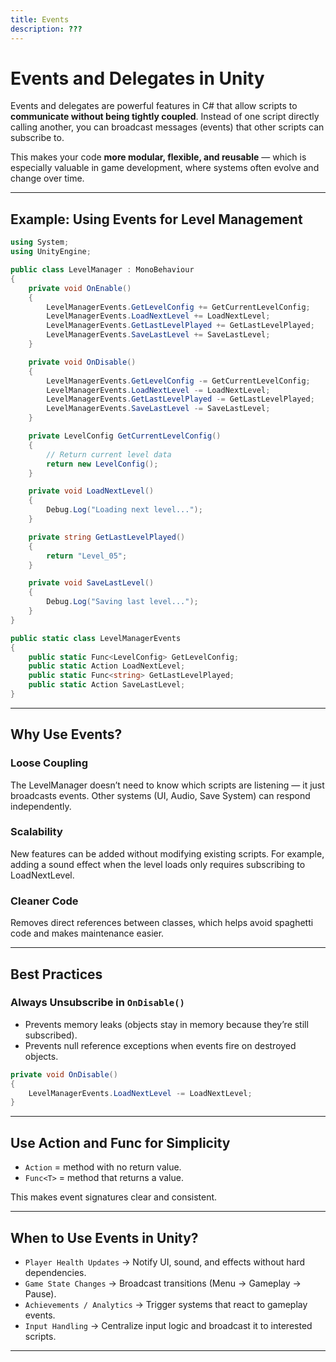 ```yaml
---
title: Events
description: ???
---
```


# Events and Delegates in Unity

Events and delegates are powerful features in C# that allow scripts to **communicate without being tightly coupled**. Instead of one script directly calling another, you can broadcast messages (events) that other scripts can subscribe to.

This makes your code **more modular, flexible, and reusable** — which is especially valuable in game development, where systems often evolve and change over time.

---

## Example: Using Events for Level Management

```csharp
using System;
using UnityEngine;

public class LevelManager : MonoBehaviour
{
    private void OnEnable()
    {
        LevelManagerEvents.GetLevelConfig += GetCurrentLevelConfig;
        LevelManagerEvents.LoadNextLevel += LoadNextLevel;
        LevelManagerEvents.GetLastLevelPlayed += GetLastLevelPlayed;
        LevelManagerEvents.SaveLastLevel += SaveLastLevel;
    }

    private void OnDisable()
    {
        LevelManagerEvents.GetLevelConfig -= GetCurrentLevelConfig;
        LevelManagerEvents.LoadNextLevel -= LoadNextLevel;
        LevelManagerEvents.GetLastLevelPlayed -= GetLastLevelPlayed;
        LevelManagerEvents.SaveLastLevel -= SaveLastLevel;
    }

    private LevelConfig GetCurrentLevelConfig()
    {
        // Return current level data
        return new LevelConfig();
    }

    private void LoadNextLevel()
    {
        Debug.Log("Loading next level...");
    }

    private string GetLastLevelPlayed()
    {
        return "Level_05";
    }

    private void SaveLastLevel()
    {
        Debug.Log("Saving last level...");
    }
}

public static class LevelManagerEvents
{
    public static Func<LevelConfig> GetLevelConfig;
    public static Action LoadNextLevel;
    public static Func<string> GetLastLevelPlayed;
    public static Action SaveLastLevel;
}
```

---

## Why Use Events?

### Loose Coupling
The LevelManager doesn’t need to know which scripts are listening — it just broadcasts events. Other systems (UI, Audio, Save System) can respond independently.

### Scalability
New features can be added without modifying existing scripts. For example, adding a sound effect when the level loads only requires subscribing to LoadNextLevel.

### Cleaner Code
Removes direct references between classes, which helps avoid spaghetti code and makes maintenance easier.

---

## Best Practices 

### Always Unsubscribe in `OnDisable()`
- Prevents memory leaks (objects stay in memory because they’re still subscribed).
- Prevents null reference exceptions when events fire on destroyed objects.

```csharp
private void OnDisable()
{
    LevelManagerEvents.LoadNextLevel -= LoadNextLevel;
}
```

---

## Use Action and Func for Simplicity
- `Action` = method with no return value.
- `Func<T>` = method that returns a value.

This makes event signatures clear and consistent.

---

## When to Use Events in Unity?
- `Player Health Updates` → Notify UI, sound, and effects without hard dependencies.
- `Game State Changes` → Broadcast transitions (Menu → Gameplay → Pause).
- `Achievements / Analytics` → Trigger systems that react to gameplay events.
- `Input Handling` → Centralize input logic and broadcast it to interested scripts.

---